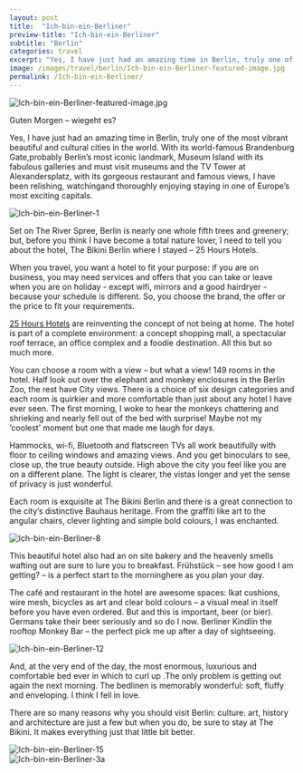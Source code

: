 ```yaml
---
layout: post
title:  "Ich-bin-ein-Berliner"
preview-title: "Ich-bin-ein-Berliner"
subtitle: "Berlin"
categories: travel
excerpt: "Yes, I have just had an amazing time in Berlin, truly one of the most vibrant beautiful and cultural cities in the world. With its world-famous Brandenburg Gate,probably Berlin’s most iconic landmark" 
image: /images/travel/berlin/Ich-bin-ein-Berliner-featured-image.jpg
permalink: /Ich-bin-ein-Berliner/
---
```

 <img src="/images/travel/berlin/Ich-bin-ein-Berliner-featured-image.jpg" alt="Ich-bin-ein-Berliner-featured-image.jpg">
 

 Guten Morgen – wiegeht es?

Yes, I have just had an amazing time in Berlin, truly one of the most vibrant beautiful and cultural cities in the world. With its world-famous Brandenburg Gate,probably Berlin’s most iconic landmark, Museum Island with its fabulous galleries and must visit museums and the TV Tower at Alexandersplatz, with its gorgeous restaurant and famous views, I have been relishing, watchingand thoroughly enjoying staying in one of Europe’s most exciting capitals.


 <img src="/images/travel/berlin/Ich-bin-ein-Berliner-1.jpg" alt="Ich-bin-ein-Berliner-1">

 <div class="row no-gutters">
    <div class="col-sm-6">
        <div class="post-left-image" style="background: url(../images/travel/berlin/Ich-bin-ein-Berliner-2.jpg) no-repeat; background-size: cover; margin-right: 0.5rem; max-height: 600px !important"></div>
    </div>
    <div class="col-sm-6">
        <div class="post-right-image" style="background: url(../images/travel/berlin/Ich-bin-ein-Berliner-4a.jpg) no-repeat; background-size: cover; margin-left: 0.5rem; max-height: 600px !important"></div>
    </div>
</div>

 Set on The River Spree, Berlin is nearly one whole fifth trees and greenery; but, before you think I have become a total nature lover, I need to tell you about the hotel, The Bikini Berlin where I stayed – 25 Hours Hotels.

When you travel, you want a hotel to fit your purpose: if you are on business, you may need services and offers that you can take or leave when you are on holiday - except wifi, mirrors and a good hairdryer - because your schedule is different. So, you choose the brand, the offer or the price to fit your requirements.

 <a href="https://www.25hours-hotels.com/en" target="_blank">25 Hours Hotels</a> are reinventing the concept of not being at home. The hotel is part of a complete environment: a concept shopping mall, a spectacular roof terrace, an office complex and a foodie destination. All this but so much more.

<div class="row no-gutters">
    <div class="col-sm-6">
        <div class="post-left-image" style="background: url(../images/travel/berlin/Ich-bin-ein-Berliner-3.jpg) no-repeat; background-size: cover; margin-right: 0.5rem; max-height: 600px !important"></div>
    </div>
    <div class="col-sm-6">
        <div class="post-right-image" style="background: url(../images/travel/berlin/Ich-bin-ein-Berliner-9.jpg) no-repeat; background-size: cover; margin-left: 0.5rem; max-height: 600px !important"></div>
    </div>
</div>

You can choose a room with a view – but what a view! 149 rooms in the hotel. Half look out over the elephant and monkey enclosures in the Berlin Zoo, the rest have City views. There is a choice of six design categories and each room is quirkier and more comfortable than just about any hotel I have ever seen. The first morning, I woke to hear the monkeys chattering and shrieking and nearly fell out of the bed with surprise! Maybe not my ‘coolest’ moment but one that made me laugh for days.

Hammocks, wi-fi, Bluetooth and flatscreen TVs all work beautifully with floor to ceiling windows and amazing views. And you get binoculars to see, close up, the true beauty outside. High above the city you feel like you are on a different plane. The light is clearer, the vistas longer and yet the sense of privacy is just wonderful.

Each room is exquisite at The Bikini Berlin and there is a great connection to the city’s distinctive Bauhaus heritage. From the graffiti like art to the angular chairs, clever lighting and simple bold colours, I was enchanted.

<div class="row no-gutters">
    <div class="col-sm-6">
        <div class="post-left-image" style="background: url(../images/travel/berlin/Ich-bin-ein-Berliner-6.jpg) no-repeat; background-size: cover; margin-right: 0.5rem; max-height: 800px !important"></div>
    </div>
    <div class="col-sm-6">
        <div class="post-right-image" style="background: url(../images/travel/berlin/Ich-bin-ein-Berliner-11.jpg) no-repeat; background-size: cover; margin-left: 0.5rem; max-height: 800px !important"></div>
    </div>
</div>

<img src="/images/travel/berlin/Ich-bin-ein-Berliner-8.jpg" alt="Ich-bin-ein-Berliner-8">

This beautiful hotel also had an on site bakery and the heavenly smells wafting out are sure to lure you to breakfast. Frühstück – see how good I am getting? – is a perfect start to the morninghere as you plan your day.

The café and restaurant in the hotel are awesome spaces: Ikat cushions, wire mesh, bicycles as art and clear bold colours – a visual meal in itself before you have even ordered. But and this is important, beer (or bier). Germans take their beer seriously and so do I now. Berliner Kindlin the rooftop Monkey Bar – the perfect pick me up after a day of sightseeing.

<div class="row no-gutters">
    <div class="col-sm-6">
        <div class="post-left-image" style="background: url(../images/travel/berlin/Ich-bin-ein-Berliner-10.jpg) no-repeat; background-size: cover; margin-right: 0.5rem; max-height: 800px !important"></div>
    </div>
    <div class="col-sm-6">
        <div class="post-right-image" style="background: url(../images/travel/berlin/Ich-bin-ein-Berliner-5.jpg) no-repeat; background-size: cover; margin-left: 0.5rem; max-height: 800px !important"></div>
    </div>
</div>

<img src="/images/travel/berlin/Ich-bin-ein-Berliner-12.jpg" alt="Ich-bin-ein-Berliner-12">

<div class="row no-gutters">
    <div class="col-sm-6">
        <div class="post-left-image" style="background: url(../images/travel/berlin/Ich-bin-ein-Berliner-19.jpg) no-repeat; background-size: cover; margin-right: 0.5rem; max-height: 600px !important"></div>
    </div>
    <div class="col-sm-6">
        <div class="post-right-image" style="background: url(../images/travel/berlin/Ich-bin-ein-Berliner-14.jpg) no-repeat; background-size: cover; margin-left: 0.5rem; max-height: 600px !important"></div>
    </div>
</div>

And, at the very end of the day, the most enormous, luxurious and comfortable bed ever in which to curl up .The only problem is getting out again the next morning. The bedlinen is memorably wonderful: soft, fluffy and enveloping. I think I fell in love.

There are so many reasons why you should visit Berlin: culture. art, history and architecture are just a few but when you do, be sure to stay at The Bikini. It makes everything just that little bit better.

<img src="/images/travel/berlin/Ich-bin-ein-Berliner-15.jpg" alt="Ich-bin-ein-Berliner-15">

<div class="row no-gutters">
    <div class="col-sm-6">
        <div class="post-left-image" style="background: url(../images/travel/berlin/Ich-bin-ein-Berliner-4.jpg) no-repeat; background-size: cover; margin-right: 0.5rem; max-height: 600px !important"></div>
    </div>
    <div class="col-sm-6">
        <div class="post-right-image" style="background: url(../images/travel/berlin/Ich-bin-ein-Berliner-7.jpg) no-repeat; background-size: cover; margin-left: 0.5rem; max-height: 600px !important"></div>
    </div>
</div>

<img src="/images/travel/berlin/Ich-bin-ein-Berliner-3a.jpg" alt="Ich-bin-ein-Berliner-3a">